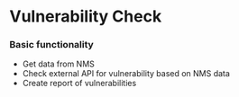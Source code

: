 # Vulnerability Check

### Basic functionality
* Get data from NMS
* Check external API for vulnerability based on NMS data
* Create report of vulnerabilities

